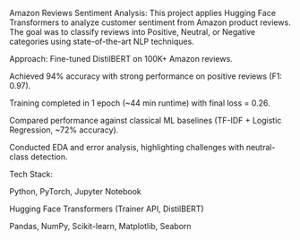 Amazon Reviews Sentiment Analysis:
This project applies Hugging Face Transformers to analyze customer sentiment from Amazon product reviews. The goal was to classify reviews into Positive, Neutral, or Negative categories using state-of-the-art NLP techniques.


Approach:
Fine-tuned DistilBERT on 100K+ Amazon reviews.

Achieved 94% accuracy with strong performance on positive reviews (F1: 0.97).

Training completed in 1 epoch (~44 min runtime) with final loss = 0.26.

Compared performance against classical ML baselines (TF-IDF + Logistic Regression, ~72% accuracy).

Conducted EDA and error analysis, highlighting challenges with neutral-class detection.

Tech Stack:

Python, PyTorch, Jupyter Notebook

Hugging Face Transformers (Trainer API, DistilBERT)

Pandas, NumPy, Scikit-learn, Matplotlib, Seaborn
